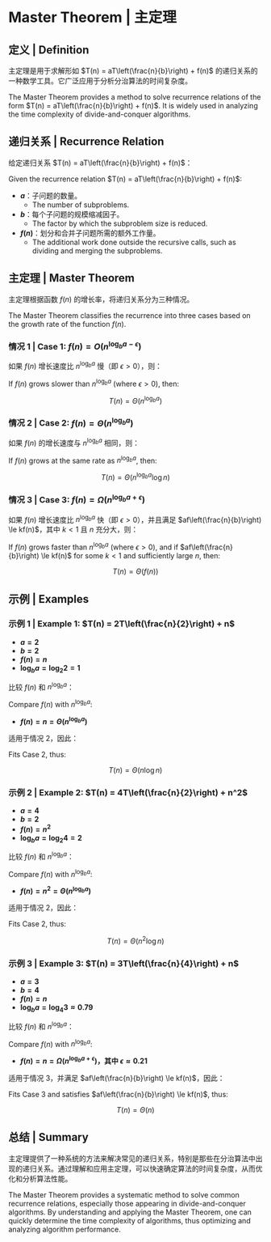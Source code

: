 # Master Theorem | 主定理

## 定义 | Definition

主定理是用于求解形如 $T(n) = aT\left(\frac{n}{b}\right) + f(n)$ 的递归关系的一种数学工具。它广泛应用于分析分治算法的时间复杂度。

The Master Theorem provides a method to solve recurrence relations of the form $T(n) = aT\left(\frac{n}{b}\right) + f(n)$. It is widely used in analyzing the time complexity of divide-and-conquer algorithms.

## 递归关系 | Recurrence Relation

给定递归关系 $T(n) = aT\left(\frac{n}{b}\right) + f(n)$：

Given the recurrence relation $T(n) = aT\left(\frac{n}{b}\right) + f(n)$:

- **$a$**：子问题的数量。
  - The number of subproblems.
- **$b$**：每个子问题的规模缩减因子。
  - The factor by which the subproblem size is reduced.
- **$f(n)$**：划分和合并子问题所需的额外工作量。
  - The additional work done outside the recursive calls, such as dividing and merging the subproblems.

## 主定理 | Master Theorem

主定理根据函数 $f(n)$ 的增长率，将递归关系分为三种情况。

The Master Theorem classifies the recurrence into three cases based on the growth rate of the function $f(n)$.

### 情况 1 | Case 1: $f(n) = O\left(n^{\log_b a - \epsilon}\right)$

如果 $f(n)$ 增长速度比 $n^{\log_b a}$ 慢（即 $\epsilon > 0$），则：

If $f(n)$ grows slower than $n^{\log_b a}$ (where $\epsilon > 0$), then:

$$
T(n) = \Theta\left(n^{\log_b a}\right)
$$

### 情况 2 | Case 2: $f(n) = \Theta\left(n^{\log_b a}\right)$

如果 $f(n)$ 的增长速度与 $n^{\log_b a}$ 相同，则：

If $f(n)$ grows at the same rate as $n^{\log_b a}$, then:

$$
T(n) = \Theta\left(n^{\log_b a} \log n\right)
$$

### 情况 3 | Case 3: $f(n) = \Omega\left(n^{\log_b a + \epsilon}\right)$

如果 $f(n)$ 增长速度比 $n^{\log_b a}$ 快（即 $\epsilon > 0$），并且满足 $af\left(\frac{n}{b}\right) \le kf(n)$，其中 $k < 1$ 且 $n$ 充分大，则：

If $f(n)$ grows faster than $n^{\log_b a}$ (where $\epsilon > 0$), and if $af\left(\frac{n}{b}\right) \le kf(n)$ for some $k < 1$ and sufficiently large $n$, then:

$$
T(n) = \Theta\left(f(n)\right)
$$

## 示例 | Examples

### 示例 1 | Example 1: $T(n) = 2T\left(\frac{n}{2}\right) + n$

- **$a = 2$**
- **$b = 2$**
- **$f(n) = n$**
- **$\log_b a = \log_2 2 = 1$**

比较 $f(n)$ 和 $n^{\log_b a}$：

Compare $f(n)$ with $n^{\log_b a}$:

- **$f(n) = n = \Theta(n^{\log_b a})$**

适用于情况 2，因此：

Fits Case 2, thus:

$$
T(n) = \Theta\left(n \log n\right)
$$

### 示例 2 | Example 2: $T(n) = 4T\left(\frac{n}{2}\right) + n^2$

- **$a = 4$**
- **$b = 2$**
- **$f(n) = n^2$**
- **$\log_b a = \log_2 4 = 2$**

比较 $f(n)$ 和 $n^{\log_b a}$：

Compare $f(n)$ with $n^{\log_b a}$:

- **$f(n) = n^2 = \Theta(n^{\log_b a})$**

适用于情况 2，因此：

Fits Case 2, thus:

$$
T(n) = \Theta\left(n^2 \log n\right)
$$

### 示例 3 | Example 3: $T(n) = 3T\left(\frac{n}{4}\right) + n$

- **$a = 3$**
- **$b = 4$**
- **$f(n) = n$**
- **$\log_b a = \log_4 3 \approx 0.79$**

比较 $f(n)$ 和 $n^{\log_b a}$：

Compare $f(n)$ with $n^{\log_b a}$:

- **$f(n) = n = \Omega(n^{\log_b a + \epsilon})$，其中 $\epsilon \approx 0.21$**

适用于情况 3，并满足 $af\left(\frac{n}{b}\right) \le kf(n)$，因此：

Fits Case 3 and satisfies $af\left(\frac{n}{b}\right) \le kf(n)$, thus:

$$
T(n) = \Theta(n)
$$

## 总结 | Summary

主定理提供了一种系统的方法来解决常见的递归关系，特别是那些在分治算法中出现的递归关系。通过理解和应用主定理，可以快速确定算法的时间复杂度，从而优化和分析算法性能。

The Master Theorem provides a systematic method to solve common recurrence relations, especially those appearing in divide-and-conquer algorithms. By understanding and applying the Master Theorem, one can quickly determine the time complexity of algorithms, thus optimizing and analyzing algorithm performance.
